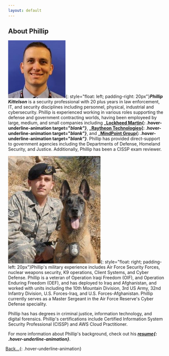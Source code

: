 ```yaml
---
layout: default
---
```


## About Phillip

![PhillProfile](./assets/images/PhillProfile.jpg){: style="float: left; padding-right: 20px"}**_Phillip Kittelson_** is a security professional with 20 plus years in law enforcement, IT, and security disciplines including personnel, physical, industrial and cybersecurity. Phillip is experienced working in various roles supporting the defense and government contracting worlds, having been employeed by large, medium, and small companies including **_[Lockheed Martin](https://www.lockheedmartin.com){: .hover-underline-animation target="_blank"}_**, **_[Raytheon Technologies](https://www.rtx.com){: .hover-underline-animation target="_blank"}_**, and **_[MindPoint Group](https://www.mindpointgroup.com){: .hover-underline-animation target="_blank"}_**. Phillip has provided direct-support to government agencies including the Departments of Defense, Homeland Security, and Justice. Additionally, Phillip has been a CISSP exam reviewer.

![PhillK9](./assets/images/k9.jpg){: style="float: right; padding-left: 20px"}Phillip's military experience includes Air Force Security Forces, nuclear weapons security, K9 operations, Client Systems, and Cyber Defense. Phillip is a veteran of Operation Iraqi Freedom (OIF), and Operation Enduring Freedom (OEF), and has deployed to Iraq and Afghanistan, and worked with units including the 10th Mountain Division, 3rd US Army, 32nd Infantry Division, U.S. Forces-Iraq, and U.S. Forces-Afghanistan. Phillip currently serves as a Master Sergeant in the Air Force Reserve's Cyber Defense speciality.

Phillip has has degrees in criminal justice, information technology, and digital forensics. Phillip's certifications include Certified Information System Security Professional (CISSP) and AWS Cloud Practitioner.

For more information about Phillip's background, check out his **_[resume](./resume.html){: .hover-underline-animation}_**.

<i class="fa-solid fa-backward" style="padding-right: 0.3em;margin-left: -0.9em;color: #8B0000;"></i>[Back...](./){: .hover-underline-animation}
